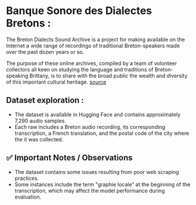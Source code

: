 # Banque Sonore des Dialectes Bretons :
The Breton Dialects Sound Archive is a project for making available on the Internet a wide range of recordings of traditional Breton-speakers made over the past dozen years or so.

The purpose of these online archives, compiled by a team of volonteer collectors all keen on studying the language and traditions of Breton-speaking Brittany, is to share with the broad public the wealth and diversity of this important cultural heritage. [source](http://banque.sonore.breton.free.fr/index_en.html)
## Dataset exploration :
* The dataset is available in Hugging Face and contains approximately 7,290 audio samples.
* Each raw includes a Breton audio recording, its corresponding transcription, a French translation, and the postal code of the city where the it was collected.
## ✅ Important Notes / Observations
* The dataset contains some issues resulting from poor web scraping practices.
* Some instances include the term "graphie locale" at the beginning of the transcription, which may affect the model performance during evaluation.
